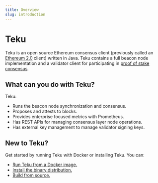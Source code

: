 ```yaml
---
title: Overview
slug: introduction
---
```


# Teku

Teku is an open source Ethereum consensus client (previously called an [Ethereum 2.0](https://blog.ethereum.org/2022/01/24/the-great-eth2-renaming/) client) written in Java. Teku contains a full beacon node implementation and a validator client for participating in [proof of stake consensus](Concepts/Proof-of-Stake.md).

## What can you do with Teku?

Teku:

- Runs the beacon node synchronization and consensus.
- Proposes and attests to blocks.
- Provides enterprise focused metrics with Prometheus.
- Has REST APIs for managing consensus layer node operations.
- Has external key management to manage validator signing keys.

## New to Teku?

Get started by running Teku with Docker or installing Teku. You can:

- [Run Teku from a Docker image.](HowTo/Get-Started/Installation-Options/Run-Docker-Image.md)
- [Install the binary distribution.](HowTo/Get-Started/Installation-Options/Install-Binaries.md)
- [Build from source.](HowTo/Get-Started/Installation-Options/Build-From-Source.md)
